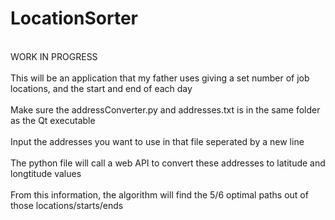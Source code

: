 # LocationSorter
</br>
WORK IN PROGRESS
</br>
</br>
This will be an application that my father uses giving a set number of job locations, and the start and end of each day
</br>
</br>
Make sure the addressConverter.py and addresses.txt is in the same folder as the Qt executable
</br>
</br>
Input the addresses you want to use in that file seperated by a new line
</br>
</br>
The python file will call a web API to convert these addresses to latitude and longtitude values
</br>
</br>
From this information, the algorithm will find the 5/6 optimal paths out of those locations/starts/ends
